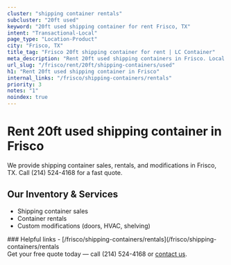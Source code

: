 ```yaml
---
cluster: "shipping container rentals"
subcluster: "20ft used"
keyword: "20ft used shipping container for rent Frisco, TX"
intent: "Transactional-Local"
page_type: "Location-Product"
city: "Frisco, TX"
title_tag: "Frisco 20ft shipping container for rent | LC Container"
meta_description: "Rent 20ft used shipping containers in Frisco. Local since 2003. Flexible rental terms. Same-week delivery available. Get your free quote — call (214) 524-416..."
url_slug: "/frisco/rent/20ft/shipping-containers/used"
h1: "Rent 20ft used shipping container in Frisco"
internal_links: "/frisco/shipping-containers/rentals"
priority: 3
notes: "1"
noindex: true
---
```


# Rent 20ft used shipping container in Frisco

We provide shipping container sales, rentals, and modifications in Frisco, TX. Call (214) 524-4168 for a fast quote.

## Our Inventory & Services
- Shipping container sales
- Container rentals
- Custom modifications (doors, HVAC, shelving)

<div data-section="internal-links">
### Helpful links
- [/frisco/shipping-containers/rentals](/frisco/shipping-containers/rentals
</div>

<div data-section="cta">
Get your free quote today — call (214) 524-4168 or <a href="/contact">contact us</a>.
</div>

<script type="application/ld+json">{"@context":"https://schema.org","@type":"FAQPage","mainEntity":[{"@type":"Question","name":"How much does delivery cost in Frisco, TX?","acceptedAnswer":{"@type":"Answer","text":"Delivery costs vary by distance and container size. Most deliveries in Frisco, TX range from $150-$300. Call (214) 524-4168 for an exact quote based on your specific location."}},{"@type":"Question","name":"Do you offer financing or payment plans?","acceptedAnswer":{"@type":"Answer","text":"We accept major credit cards, checks, and can discuss commercial terms for bulk purchases. Call (214) 524-4168 to discuss options."}},{"@type":"Question","name":"Can you customize containers in Frisco, TX?","acceptedAnswer":{"@type":"Answer","text":"Yes — we perform modifications like doors, HVAC, insulation, and shelving. Request a custom quote at (214) 524-4168 or via our contact form."}}]}</script>
